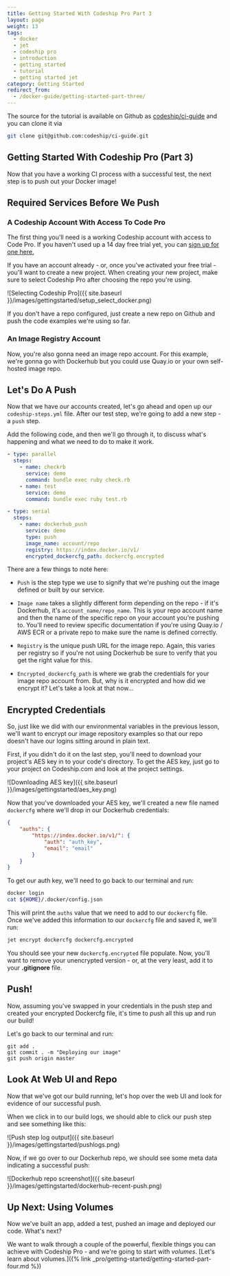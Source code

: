 ```yaml
---
title: Getting Started With Codeship Pro Part 3
layout: page
weight: 13
tags:
  - docker
  - jet
  - codeship pro
  - introduction
  - getting started
  - tutorial
  - getting started jet
category: Getting Started
redirect_from:
  - /docker-guide/getting-started-part-three/
---
```


The source for the tutorial is available on Github as [codeship/ci-guide](https://github.com/codeship/ci-guide/) and you can clone it via

```bash
git clone git@github.com:codeship/ci-guide.git
```

## Getting Started With Codeship Pro (Part 3)

Now that you have a working CI process with a successful test, the next step is to push out your Docker image!

## Required Services Before We Push

### A Codeship Account With Access To Code Pro

The first thing you'll need is a working Codeship account with access to Code Pro. If you haven't used up a 14 day free trial yet, you can [sign up for one here.](https://www.codeship.com/docker)

If you have an account already - or, once you've activated your free trial - you'll want to create a new project. When creating your new project, make sure to select Codeship Pro after choosing the repo you're using.

![Selecting Codeship Pro]({{ site.baseurl }}/images/gettingstarted/setup_select_docker.png)

If you don't have a repo configured, just create a new repo on Github and push the code examples we're using so far.

### An Image Registry Account

Now, you're also gonna need an image repo account. For this example, we're gonna go with Dockerhub but you could use Quay.io or your own self-hosted image repo.

## Let's Do A Push

Now that we have our accounts created, let's go ahead and open up our `codeship-steps.yml` file. After our test step, we're going to add a new step - a `push` step.

Add the following code, and then we'll go through it, to discuss what's happening and what we need to do to make it work.

```yaml
- type: parallel
  steps:
    - name: checkrb
      service: demo
      command: bundle exec ruby check.rb
    - name: test
      service: demo
      command: bundle exec ruby test.rb

- type: serial
  steps:
    - name: dockerhub_push
      service: demo
      type: push
      image_name: account/repo
      registry: https://index.docker.io/v1/
      encrypted_dockercfg_path: dockercfg.encrypted
```

There are a few things to note here:

* `Push` is the step type we use to signify that we're pushing out the image defined or built by our service.

* `Image name` takes a slightly different form depending on the repo - if it's Dockerhub, it's `account_name/repo_name`. This is your repo account name and then the name of the specific repo on your account you're pushing to. You'll need to review specific documentation if you're using Quay.io / AWS ECR or a private repo to make sure the name is defined correctly.

* `Registry` is the unique push URL for the image repo. Again, this varies per registry so if you're not using Dockerhub be sure to verify that you get the right value for this.

* `Encrypted_dockercfg_path` is where we grab the credentials for your image repo account from. But, why is it encrypted and how did we encrypt it? Let's take a look at that now...

## Encrypted Credentials

So, just like we did with our environmental variables in the previous lesson, we'll want to encrypt our image repository examples so that our repo doesn't have our logins sitting around in plain text.

First, if you didn't do it on the last step, you'll need to download your project's AES key in to your code's directory. To get the AES key, just go to your project on Codeship.com and look at the project settings.

![Downloading AES key]({{ site.baseurl }}/images/gettingstarted/aes_key.png)

Now that you've downloaded your AES key, we'll created a new file named `dockercfg` where we'll drop in our Dockerhub credentials:

```json
{
	"auths": {
		"https://index.docker.io/v1/": {
			"auth": "auth_key",
			"email": "email"
		}
	}
}
```

To get our auth key, we'll need to go back to our terminal and run:

```bash
docker login
cat ${HOME}/.docker/config.json
```

This will print the `auths` value that we need to add to our `dockercfg` file. Once we've added this information to our `dockercfg` file and saved it, we'll run:

```bash
jet encrypt dockercfg dockercfg.encrypted
```

You should see your new `dockercfg.encrypted` file populate. Now, you'll want to remove your unencrypted version - or, at the very least, add it to your **.gitignore** file.

## Push!

Now, assuming you've swapped in your credentials in the push step and created your encrypted Dockercfg file, it's time to push all this up and run our build!

Let's go back to our terminal and run:

```
git add .
git commit . -m "Deploying our image"
git push origin master
```

## Look At Web UI and Repo

Now that we've got our build running, let's hop over the web UI and look for evidence of our successful push.

When we click in to our build logs, we should able to click our push step and see something like this:

![Push step log output]({{ site.baseurl }}/images/gettingstarted/pushlogs.png)

Now, if we go over to our Dockerhub repo, we should see some meta data indicating a successful push:

![Dockerhub repo screenshot]({{ site.baseurl }}/images/gettingstarted/dockerhub-recent-push.png)

## Up Next: Using Volumes

Now we've built an app, added a test, pushed an image and deployed our code. What's next?

We want to walk through a couple of the powerful, flexible things you can achieve with Codeship Pro - and we're going to start with *volumes*. [Let's learn about volumes.]({% link _pro/getting-started/getting-started-part-four.md %})
